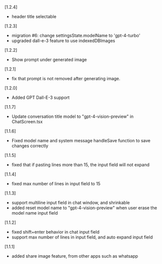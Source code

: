 [1.2.4]

- header title selectable

[1.2.3]

- migration #6: change settingsState.modelName to 'gpt-4-turbo'
- upgraded dall-e-3 feature to use indexedDBImages

[1.2.2]

- Show prompt under generated image

[1.2.1]

- fix that prompt is not removed after generating image.

[1.2.0]

- Added GPT Dall-E-3 support

[1.1.7]

- Update conversation title model to "gpt-4-vision-preview" in ChatScreen.tsx

[1.1.6]

- Fixed model name and system message handleSave function to save changes correctly

[1.1.5]

- fixed that if pasting lines more than 15, the input field will not expand

[1.1.4]

- fixed max number of lines in input field to 15

[1.1.3]

- support multiline input field in chat window, and shrinkable
- added reset model name to "gpt-4-vision-preview" when user erase the model name input field

[1.1.2]

- fixed shift+enter behavior in chat input field
- support max number of lines in input field, and auto expand input field

[1.1.1]

- added share image feature, from other apps such as whatsapp
